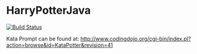 # HarryPotterJava

[![Build Status](https://snap-ci.com/swatro/HarryPotterJava/branch/master/build_image)](https://snap-ci.com/swatro/HarryPotterJava/branch/master)

Kata Prompt can be found at: http://www.codingdojo.org/cgi-bin/index.pl?action=browse&id=KataPotter&revision=41

